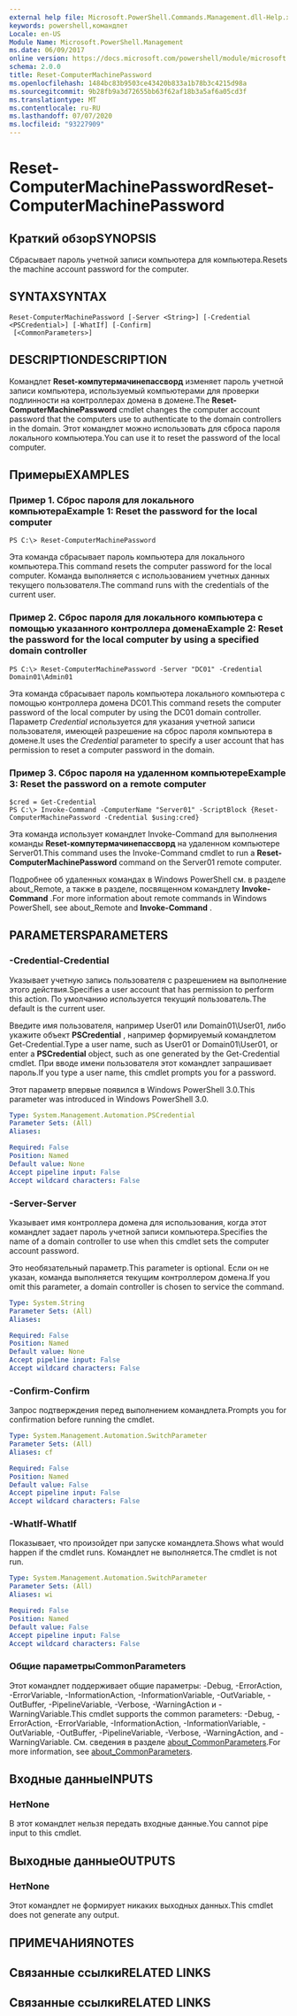 ```yaml
---
external help file: Microsoft.PowerShell.Commands.Management.dll-Help.xml
keywords: powershell,командлет
Locale: en-US
Module Name: Microsoft.PowerShell.Management
ms.date: 06/09/2017
online version: https://docs.microsoft.com/powershell/module/microsoft.powershell.management/reset-computermachinepassword?view=powershell-5.1&WT.mc_id=ps-gethelp
schema: 2.0.0
title: Reset-ComputerMachinePassword
ms.openlocfilehash: 1484bc83b9503ce43420b833a1b78b3c4215d98a
ms.sourcegitcommit: 9b28fb9a3d72655bb63f62af18b3a5af6a05cd3f
ms.translationtype: MT
ms.contentlocale: ru-RU
ms.lasthandoff: 07/07/2020
ms.locfileid: "93227909"
---
```

# <span data-ttu-id="610c6-103">Reset-ComputerMachinePassword</span><span class="sxs-lookup"><span data-stu-id="610c6-103">Reset-ComputerMachinePassword</span></span>

## <span data-ttu-id="610c6-104">Краткий обзор</span><span class="sxs-lookup"><span data-stu-id="610c6-104">SYNOPSIS</span></span>
<span data-ttu-id="610c6-105">Сбрасывает пароль учетной записи компьютера для компьютера.</span><span class="sxs-lookup"><span data-stu-id="610c6-105">Resets the machine account password for the computer.</span></span>

## <span data-ttu-id="610c6-106">SYNTAX</span><span class="sxs-lookup"><span data-stu-id="610c6-106">SYNTAX</span></span>

```
Reset-ComputerMachinePassword [-Server <String>] [-Credential <PSCredential>] [-WhatIf] [-Confirm]
 [<CommonParameters>]
```

## <span data-ttu-id="610c6-107">DESCRIPTION</span><span class="sxs-lookup"><span data-stu-id="610c6-107">DESCRIPTION</span></span>
<span data-ttu-id="610c6-108">Командлет **Reset-компутермачинепассворд** изменяет пароль учетной записи компьютера, используемый компьютерами для проверки подлинности на контроллерах домена в домене.</span><span class="sxs-lookup"><span data-stu-id="610c6-108">The **Reset-ComputerMachinePassword** cmdlet changes the computer account password that the computers use to authenticate to the domain controllers in the domain.</span></span>
<span data-ttu-id="610c6-109">Этот командлет можно использовать для сброса пароля локального компьютера.</span><span class="sxs-lookup"><span data-stu-id="610c6-109">You can use it to reset the password of the local computer.</span></span>

## <span data-ttu-id="610c6-110">Примеры</span><span class="sxs-lookup"><span data-stu-id="610c6-110">EXAMPLES</span></span>

### <span data-ttu-id="610c6-111">Пример 1. Сброс пароля для локального компьютера</span><span class="sxs-lookup"><span data-stu-id="610c6-111">Example 1: Reset the password for the local computer</span></span>

```
PS C:\> Reset-ComputerMachinePassword
```

<span data-ttu-id="610c6-112">Эта команда сбрасывает пароль компьютера для локального компьютера.</span><span class="sxs-lookup"><span data-stu-id="610c6-112">This command resets the computer password for the local computer.</span></span>
<span data-ttu-id="610c6-113">Команда выполняется с использованием учетных данных текущего пользователя.</span><span class="sxs-lookup"><span data-stu-id="610c6-113">The command runs with the credentials of the current user.</span></span>

### <span data-ttu-id="610c6-114">Пример 2. Сброс пароля для локального компьютера с помощью указанного контроллера домена</span><span class="sxs-lookup"><span data-stu-id="610c6-114">Example 2: Reset the password for the local computer by using a specified domain controller</span></span>

```
PS C:\> Reset-ComputerMachinePassword -Server "DC01" -Credential Domain01\Admin01
```

<span data-ttu-id="610c6-115">Эта команда сбрасывает пароль компьютера локального компьютера с помощью контроллера домена DC01.</span><span class="sxs-lookup"><span data-stu-id="610c6-115">This command resets the computer password of the local computer by using the DC01 domain controller.</span></span>
<span data-ttu-id="610c6-116">Параметр *Credential* используется для указания учетной записи пользователя, имеющей разрешение на сброс пароля компьютера в домене.</span><span class="sxs-lookup"><span data-stu-id="610c6-116">It uses the *Credential* parameter to specify a user account that has permission to reset a computer password in the domain.</span></span>

### <span data-ttu-id="610c6-117">Пример 3. Сброс пароля на удаленном компьютере</span><span class="sxs-lookup"><span data-stu-id="610c6-117">Example 3: Reset the password on a remote computer</span></span>

```
$cred = Get-Credential
PS C:\> Invoke-Command -ComputerName "Server01" -ScriptBlock {Reset-ComputerMachinePassword -Credential $using:cred}
```

<span data-ttu-id="610c6-118">Эта команда использует командлет Invoke-Command для выполнения команды **Reset-компутермачинепассворд** на удаленном компьютере Server01.</span><span class="sxs-lookup"><span data-stu-id="610c6-118">This command uses the Invoke-Command cmdlet to run a **Reset-ComputerMachinePassword** command on the Server01 remote computer.</span></span>

<span data-ttu-id="610c6-119">Подробнее об удаленных командах в Windows PowerShell см. в разделе about_Remote, а также в разделе, посвященном командлету **Invoke-Command** .</span><span class="sxs-lookup"><span data-stu-id="610c6-119">For more information about remote commands in Windows PowerShell, see about_Remote and **Invoke-Command** .</span></span>

## <span data-ttu-id="610c6-120">PARAMETERS</span><span class="sxs-lookup"><span data-stu-id="610c6-120">PARAMETERS</span></span>

### <span data-ttu-id="610c6-121">-Credential</span><span class="sxs-lookup"><span data-stu-id="610c6-121">-Credential</span></span>
<span data-ttu-id="610c6-122">Указывает учетную запись пользователя с разрешением на выполнение этого действия.</span><span class="sxs-lookup"><span data-stu-id="610c6-122">Specifies a user account that has permission to perform this action.</span></span>
<span data-ttu-id="610c6-123">По умолчанию используется текущий пользователь.</span><span class="sxs-lookup"><span data-stu-id="610c6-123">The default is the current user.</span></span>

<span data-ttu-id="610c6-124">Введите имя пользователя, например User01 или Domain01\User01, либо укажите объект **PSCredential** , например формируемый командлетом Get-Credential.</span><span class="sxs-lookup"><span data-stu-id="610c6-124">Type a user name, such as User01 or Domain01\User01, or enter a **PSCredential** object, such as one generated by the Get-Credential cmdlet.</span></span>
<span data-ttu-id="610c6-125">При вводе имени пользователя этот командлет запрашивает пароль.</span><span class="sxs-lookup"><span data-stu-id="610c6-125">If you type a user name, this cmdlet prompts you for a password.</span></span>

<span data-ttu-id="610c6-126">Этот параметр впервые появился в Windows PowerShell 3.0.</span><span class="sxs-lookup"><span data-stu-id="610c6-126">This parameter was introduced in Windows PowerShell 3.0.</span></span>

```yaml
Type: System.Management.Automation.PSCredential
Parameter Sets: (All)
Aliases:

Required: False
Position: Named
Default value: None
Accept pipeline input: False
Accept wildcard characters: False
```

### <span data-ttu-id="610c6-127">-Server</span><span class="sxs-lookup"><span data-stu-id="610c6-127">-Server</span></span>
<span data-ttu-id="610c6-128">Указывает имя контроллера домена для использования, когда этот командлет задает пароль учетной записи компьютера.</span><span class="sxs-lookup"><span data-stu-id="610c6-128">Specifies the name of a domain controller to use when this cmdlet sets the computer account password.</span></span>

<span data-ttu-id="610c6-129">Это необязательный параметр.</span><span class="sxs-lookup"><span data-stu-id="610c6-129">This parameter is optional.</span></span>
<span data-ttu-id="610c6-130">Если он не указан, команда выполняется текущим контроллером домена.</span><span class="sxs-lookup"><span data-stu-id="610c6-130">If you omit this parameter, a domain controller is chosen to service the command.</span></span>

```yaml
Type: System.String
Parameter Sets: (All)
Aliases:

Required: False
Position: Named
Default value: None
Accept pipeline input: False
Accept wildcard characters: False
```

### <span data-ttu-id="610c6-131">-Confirm</span><span class="sxs-lookup"><span data-stu-id="610c6-131">-Confirm</span></span>
<span data-ttu-id="610c6-132">Запрос подтверждения перед выполнением командлета.</span><span class="sxs-lookup"><span data-stu-id="610c6-132">Prompts you for confirmation before running the cmdlet.</span></span>

```yaml
Type: System.Management.Automation.SwitchParameter
Parameter Sets: (All)
Aliases: cf

Required: False
Position: Named
Default value: False
Accept pipeline input: False
Accept wildcard characters: False
```

### <span data-ttu-id="610c6-133">-WhatIf</span><span class="sxs-lookup"><span data-stu-id="610c6-133">-WhatIf</span></span>
<span data-ttu-id="610c6-134">Показывает, что произойдет при запуске командлета.</span><span class="sxs-lookup"><span data-stu-id="610c6-134">Shows what would happen if the cmdlet runs.</span></span>
<span data-ttu-id="610c6-135">Командлет не выполняется.</span><span class="sxs-lookup"><span data-stu-id="610c6-135">The cmdlet is not run.</span></span>

```yaml
Type: System.Management.Automation.SwitchParameter
Parameter Sets: (All)
Aliases: wi

Required: False
Position: Named
Default value: False
Accept pipeline input: False
Accept wildcard characters: False
```

### <span data-ttu-id="610c6-136">Общие параметры</span><span class="sxs-lookup"><span data-stu-id="610c6-136">CommonParameters</span></span>
<span data-ttu-id="610c6-137">Этот командлет поддерживает общие параметры: -Debug, -ErrorAction, -ErrorVariable, -InformationAction, -InformationVariable, -OutVariable, -OutBuffer, -PipelineVariable, -Verbose, -WarningAction и -WarningVariable.</span><span class="sxs-lookup"><span data-stu-id="610c6-137">This cmdlet supports the common parameters: -Debug, -ErrorAction, -ErrorVariable, -InformationAction, -InformationVariable, -OutVariable, -OutBuffer, -PipelineVariable, -Verbose, -WarningAction, and -WarningVariable.</span></span> <span data-ttu-id="610c6-138">См. сведения в разделе [about_CommonParameters](https://go.microsoft.com/fwlink/?LinkID=113216).</span><span class="sxs-lookup"><span data-stu-id="610c6-138">For more information, see [about_CommonParameters](https://go.microsoft.com/fwlink/?LinkID=113216).</span></span>

## <span data-ttu-id="610c6-139">Входные данные</span><span class="sxs-lookup"><span data-stu-id="610c6-139">INPUTS</span></span>

### <span data-ttu-id="610c6-140">Нет</span><span class="sxs-lookup"><span data-stu-id="610c6-140">None</span></span>
<span data-ttu-id="610c6-141">В этот командлет нельзя передать входные данные.</span><span class="sxs-lookup"><span data-stu-id="610c6-141">You cannot pipe input to this cmdlet.</span></span>

## <span data-ttu-id="610c6-142">Выходные данные</span><span class="sxs-lookup"><span data-stu-id="610c6-142">OUTPUTS</span></span>

### <span data-ttu-id="610c6-143">Нет</span><span class="sxs-lookup"><span data-stu-id="610c6-143">None</span></span>
<span data-ttu-id="610c6-144">Этот командлет не формирует никаких выходных данных.</span><span class="sxs-lookup"><span data-stu-id="610c6-144">This cmdlet does not generate any output.</span></span>

## <span data-ttu-id="610c6-145">ПРИМЕЧАНИЯ</span><span class="sxs-lookup"><span data-stu-id="610c6-145">NOTES</span></span>

## <span data-ttu-id="610c6-146">Связанные ссылки</span><span class="sxs-lookup"><span data-stu-id="610c6-146">RELATED LINKS</span></span>

## <span data-ttu-id="610c6-147">Связанные ссылки</span><span class="sxs-lookup"><span data-stu-id="610c6-147">RELATED LINKS</span></span>
